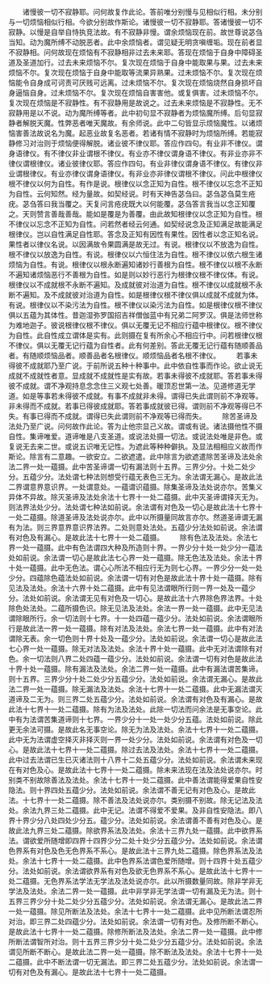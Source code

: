<!-- { "loadSidebar": true } -->
　　诸慢彼一切不寂静耶。问何故复作此论。答前唯分别慢与见相似行相。未分别与一切烦恼相似行相。今欲分别故作斯论。诸慢彼一切不寂静耶。答诸慢彼一切不寂静。以慢是自举自恃执竞法故。有不寂静非慢。谓余烦恼现在前。故世尊说苾刍当知。动为魔所缚不动脱恶者。此中余烦恼者。谓见疑无明贪嗔缠垢。现在前者显不寂静相。问何故现在烦恼有不寂静相非过去未来耶。答现在烦恼于自身中障碍圣道及圣道加行。过去未来烦恼不尔。复次现在烦恼于自身中能取果与果。过去未来烦恼不尔。复次现在烦恼于自身中能取等流果异熟果。过未烦恼不尔。复次现在烦恼能令自身成可诃责可厌贱可远离。过未烦恼不尔。复次现在烦恼烧然自身损坏自身逼恼自身。过未烦恼不尔。复次现在烦恼自害害他。或复俱害。过未烦恼不尔。复次现在烦恼是不寂静性。有不寂静用是故说之。过去未来烦恼是不寂静性。无不寂静用是以不说。动为魔所缚等者。此中初句显不寂静者为烦恼魔所缚。后句显寂静者解脱天魔。性弊恶者唯天魔故。有余师说。此中二句皆显示烦恼魔性。以诸烦恼害善法故说名为魔。起恶业故复名恶者。若诸有情不寂静时为烦恼所缚。若能寂静修习对治则于烦恼便得解脱。诸业彼不律仪耶。答应作四句。有业非不律仪。谓身语律仪。有不律仪非业谓根不律仪。有业亦不律仪谓身语不律仪。有非业亦非不律仪谓根律仪。诸业彼律仪耶。答应作四句。有业非律仪谓身语不律仪。有律仪非业谓根律仪。有业亦律仪谓身语律仪。有非业亦非律仪谓根不律仪。问此中根律仪根不律仪以何为自性。有作是说。根律仪以念正知为自性。根不律仪以忘念不正知为自性。云何知然。经为量故。如契经说。时有天神告苾刍曰。苾刍苾刍莫生疮疣。苾刍答曰我当覆之。天复问言疮疣既大以何能覆。苾刍答言我当以念正知覆之。天则赞言善哉善哉。能如是覆是为善覆。由此故知根律仪以念正知为自性。根不律仪以忘念不正知为自性。问若然者经云何通。如契经说念及正知满足故能满足根律仪。岂以自性满足自性耶。答念及正知有因性有果性。因性者以念正知名说。果性者以律仪名说。以因满故令果圆满是故无过。有说。根律仪以不放逸为自性。根不律仪以放逸为自性。有说。根律仪以六恒住法为自性。根不律仪以依六根生诸烦恼为自性。有说。根律仪以根永断遍知诸妙行善根为自性。根不律仪以根不永断不遍知诸烦恼恶行不善根为自性。如是则以妙行恶行为根律仪根不律仪体。有说。根律仪以不成就根不永断不遍知。及成就彼对治道为自性。根不律仪以成就根不永断不遍知。及不成就彼对治道为自性。如是根律仪根不律仪俱以成就不成就为体。有说。根律仪以不染污法为自性。根不律仪以染污法为自性。如是根律仪根不律仪俱以五蕴为其体性。昔迦湿弥罗国招吉祥僧伽蓝中有兄弟二阿罗汉。俱是法师世称为难地迦子。彼说根律仪根不律仪。俱以无覆无记不相应行蕴中根律仪。根不律仪为自性。此自性成立谓体是实有。此则摄在复有所余心不相应行中。问若根律仪根不律仪。俱以无覆无记行蕴为自性者。此有何差别。答此无覆无记行蕴有随顺善品者。有随顺烦恼品者。顺善品者名根律仪。顺烦恼品者名根不律仪。
　　若事未得彼不成就耶乃至广说。于前所说五种十种事中。此中依自性事而作论。欲止说无成就不成就性者意。显成就不成就性是实有故。若事未得彼不成就耶。答若事未得彼不成就。谓不净观持息念念住三义观七处善。暖顶忍世第一法。见道修道无学道。如是等事若未得彼不成就。有事不成就非未得。谓得已失此谓则前不净观等。非未得而不成就。若事已得彼成就耶。答若事成就彼已得。谓则前不净观等得已不失。有事已得而不成就。谓得已失此谓则前不净观等已得而失。
　　除苦圣谛及法处乃至广说。问何故作此论。答为止他宗显己义故。谓或有说。诸法摄他性不摄自性。集谛唯爱。道谛唯是八支圣道。或说法处摄一切法。或说法处唯是非色。或复说无去来二世。或说五识唯无记性。为遮此等种种僻执。及显法相相应义故而作斯论。除言有二意趣。一欲安立。二欲遮遣。此中除言为欲遮遣除苦圣谛及法处余法二界一处一蕴摄。此中苦圣谛谓一切有漏法则十五界。三界少分。十处二处少分。五蕴少分。法处谓七种法则想受行蕴无表色三无为。余法谓无漏心。是故此法二界谓意界意识界。一处谓意处。一蕴谓识蕴摄。除集圣谛及法处说亦尔。苦集义异体不异故。除灭圣谛及法处余法十七界十一处二蕴摄。此中灭圣谛谓择灭无为。则法界法处少分。法处谓七种法如前说。余法谓有对色及一切心是故此法十七界十一处二蕴摄。除道圣谛及法处说亦尔。此中以所摄量同故言亦尔。然道圣谛谓无漏有为法。则三界意界意识界法界。二处则意处法处。五蕴少分法处如前说。余法谓有对色及有漏心。是故此法十七界十一处二蕴摄。
　　除有色法及法处。余法七界一处一蕴摄。此中有色法谓四大种及所造则十界。一界少分十处一处少分一蕴法处如前说。余法谓一切心是故此法七心界一处一蕴摄。除无色法及法处。余法十界十处一蕴摄。此中无色法。谓心心所法不相应行无为则七心界。一界少分一处一处少分。四蕴除色蕴法处如前说。余法谓一切有对色是故此法十界十处一蕴摄。除有见法及法处。余法十六界十处二蕴摄。此中有见法谓眼所行则一界一处及一蕴少分。法处如前说。余法谓无见有对色及一切心。是故此法十六界除色界法界。十处除色处法处。二蕴所摄色识。除无见法及法处。余法一界一处一蕴摄。此中无见法谓除眼所行。余一切法则十七界。十一处四蕴一蕴少分。法处如前说。余法谓眼所行是故此法一界一处一蕴摄。除有对法及法处。余法七界一处一蕴摄。此中有对法谓除无表。余一切色则十界十处及一蕴少分。法处如前说。余法谓一切心是故此法七心界一处一蕴摄。除无对法及法处。余法十界十处一蕴摄。此中无对法谓除有对色。余一切法则八界二处四蕴一蕴少分。法处如前说。余法谓一切有对色是故此法十界十处一蕴摄。除有漏法及法处。余法二界一处一蕴摄。此中有漏法谓苦集谛。则十五界。三界少分十处二处少分五蕴少分。法处如前说。余法谓无漏心。是故此法二界一处一蕴摄。除无漏法及法处。余法十七界十一处二蕴摄。此中无漏法谓灭道谛及二无为。则三界二处五蕴少分。法处如前说。余法谓有对色及有漏心。是故此法十七界十一处二蕴摄。除有为法及法处。此除一切法而问余法是无事空论。此中有为法谓苦集道谛则十七界。一界少分十一处一处少分五蕴。法处如前说。除此更无余法可摄。是故此名无事空论。除无为法及法处。余法十七界十一处二蕴摄。此中无为法谓虚空择灭非择灭则一界一处少分。法处如前说。余法谓有对色及一切心。是故此法十七界十一处二蕴摄。除过去法及法处。余法十七界十一处二蕴摄。此中过去法谓已生已灭诸法则十八界十二处五蕴少分。法处如前说。余法谓未来现在有对色及心。是故此法十七界十一处二蕴摄。除未来法现在法及法处说亦尔。时别类不别故除善法及法处。余法十七界十一处二蕴摄。此中善法谓能得爱果自性安隐法。则十界四处五蕴少分。法处如前说。余法谓不善无记有对色及心。是故此法。十七界十一处二蕴摄。除不善法及法处说亦尔。类别摄不别故。除无记法及法处。余法九界三处二蕴摄。此中无记。法谓不得爱不爱果。及非自性安隐法。即八界十界少分八处四处少分五。蕴少分。法处如前说。余法谓善不善有对色及心。是故此法九界三处二蕴摄。除欲界系法及法处。余法十三界九处一蕴摄。此中欲界系法。谓欲爱所随增即四界十四界少分二处十处少分五蕴少分。法处如前说。余法谓色界系有对色及色无色界系不系心。是故此法十三界九处二蕴摄。除色界系法及法处。余法十七界十一处二蕴摄。此中色界系法谓色爱所随增。则十四界十处五蕴少分。法处如前说。余法谓欲界系有对色及欲无色界系不系心。是故此法十七界十一处二蕴摄。无色界系法学法无学法及法处说亦尔。此以所摄数量同故。除非学非无学法及法处。余法二界一处一蕴摄。此中非学非无学法谓一切有漏及无为法。则十五界三界少分十处二处少分五蕴少分。法处如前说。余法谓无漏心。是故此法二界一处一蕴摄。除见所断法及法处。余法十七界十一处二蕴摄。此中见所断法谓忍所对治。即三界二处四蕴少分。法处如前说。余法谓一切有对色。及修所断不断心。是故此法十七界十一处二蕴摄。除修所断法及法处。余法二界一处一蕴摄。此中修所断法谓智所对治。则十五界三界少分十处二处少分五蕴少分。法处如前说。余法谓见所断不断心。是故此法二界一处一蕴摄。除不断法及法处。余法十七界十一处二蕴摄。此中不断法谓一切无漏法。即三界二处五蕴少分。法处如前说。余法谓一切有对色及有漏心。是故此法十七界十一处二蕴摄。
